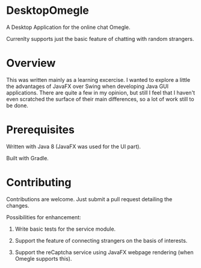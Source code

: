 # DesktopOmegle

A Desktop Application for the online chat Omegle. 

Currenlty supports just the basic feature of chatting with random strangers.

# Overview

This was written mainly as a learning excercise. I wanted to explore a little the advantages of JavaFX over Swing 
when developing Java GUI applications. There are quite a few in my opinion, but still I feel that I haven't even scratched the surface of their main differences, so a lot of work still to be done.

# Prerequisites

Written with Java 8 (JavaFX was used for the UI part). 

Built with Gradle.

# Contributing

Contributions are welcome. Just submit a pull request detailing the changes. 

Possibilities for enhancement:

1) Write basic tests for the service module.

2) Support the feature of connecting strangers on the basis of interests.

3) Support the reCaptcha service using JavaFX webpage rendering (when Omegle supports this). 

